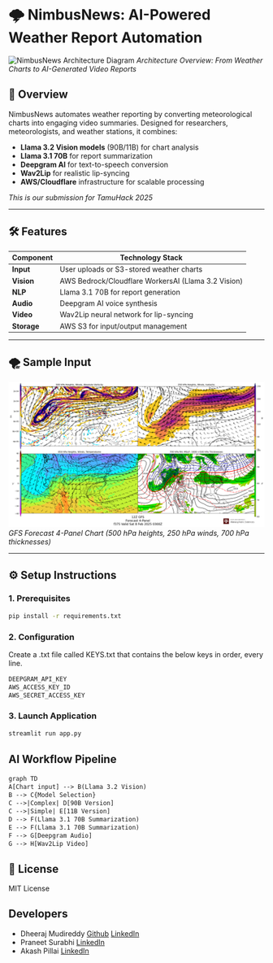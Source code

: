 # 🌩️ NimbusNews: AI-Powered Weather Report Automation
 
![NimbusNews Architecture Diagram](https://github.com/user-attachments/assets/478fc8fc-5b60-4871-96bf-d669e25ea8f7)
*Architecture Overview: From Weather Charts to AI-Generated Video Reports*

## 📖 Overview
NimbusNews automates weather reporting by converting meteorological charts into engaging video summaries. Designed for researchers, meteorologists, and weather stations, it combines:
- **Llama 3.2 Vision models** (90B/11B) for chart analysis
- **Llama 3.1 70B** for report summarization
- **Deepgram AI** for text-to-speech conversion
- **Wav2Lip** for realistic lip-syncing
- **AWS/Cloudflare** infrastructure for scalable processing

*This is our submission for TamuHack 2025*

---

## 🛠️ Features
| Component | Technology Stack |
|-----------|-------------------|
| **Input** | User uploads or S3-stored weather charts |
| **Vision** | AWS Bedrock/Cloudflare WorkersAI (Llama 3.2 Vision) |
| **NLP** | Llama 3.1 70B for report generation |
| **Audio** | Deepgram AI voice synthesis |
| **Video** | Wav2Lip neural network for lip-syncing |
| **Storage** | AWS S3 for input/output management |

---

## 🌪️ Sample Input
![500 hPa Weather Chart](./images/2025-01-23_1110.png)  
*GFS Forecast 4-Panel Chart (500 hPa heights, 250 hPa winds, 700 hPa thicknesses)*

---

## ⚙️ Setup Instructions

### 1. Prerequisites
```bash
pip install -r requirements.txt
```
### 2. Configuration
Create a .txt file called KEYS.txt that contains the below keys in order, every line.
```env
DEEPGRAM_API_KEY
AWS_ACCESS_KEY_ID
AWS_SECRET_ACCESS_KEY
```
### 3. Launch Application
```bash
streamlit run app.py
```

## AI Workflow Pipeline
```mermaid
graph TD
A[Chart input] --> B(Llama 3.2 Vision)
B --> C{Model Selection}
C -->|Complex| D[90B Version]
C -->|Simple| E[11B Version]
D --> F(Llama 3.1 70B Summarization)
E --> F(Llama 3.1 70B Summarization)
F --> G[Deepgram Audio]
G --> H[Wav2Lip Video]
```
## 📜 License
MIT License

## Developers
- Dheeraj Mudireddy [Github](https://github.com/reddheeraj) [LinkedIn](https://www.linkedin.com/in/dheeraj2002reddy/)
- Praneet Surabhi [LinkedIn](https://www.linkedin.com/in/praneet-surabhi/)
- Akash Pillai [LinkedIn](https://www.linkedin.com/in/akash-pillai-n/)
